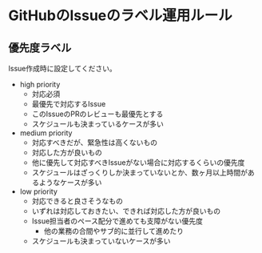 # GitHubのIssueのラベル運用ルール

## 優先度ラベル
Issue作成時に設定してください。

- high priority
  - 対応必須
  - 最優先で対応するIssue
  - このIssueのPRのレビューも最優先とする
  - スケジュールも決まっているケースが多い
- medium priority
  - 対応すべきだが、緊急性は高くないもの
  - 対応した方が良いもの
  - 他に優先して対応すべきIssueがない場合に対応するくらいの優先度
  - スケジュールはざっくりしか決まっていないとか、数ヶ月以上時間があるようなケースが多い
- low priority
  - 対応できると良さそうなもの
  - いずれは対応しておきたい、できれば対応した方が良いもの
  - Issue担当者のペース配分で進めても支障がない優先度
    - 他の業務の合間やサブ的に並行して進めたり
  - スケジュールも決まっていないケースが多い
